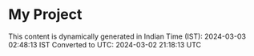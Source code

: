 # My Project

This content is dynamically generated in Indian Time (IST): 2024-03-03 02:48:13 IST
Converted to UTC: 2024-03-02 21:18:13 UTC
